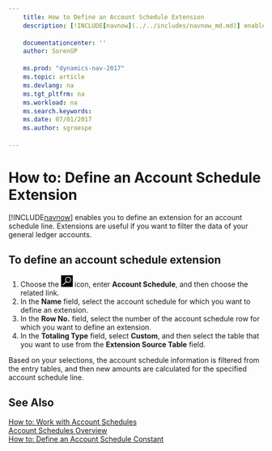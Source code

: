 ```yaml
---
    title: How to Define an Account Schedule Extension
    description: [!INCLUDE[navnow](../../includes/navnow_md.md)] enables you to define an extension for an account schedule line. Extensions are useful if you want to filter the data of your general ledger accounts.

    documentationcenter: ''
    author: SorenGP

    ms.prod: "dynamics-nav-2017"
    ms.topic: article
    ms.devlang: na
    ms.tgt_pltfrm: na
    ms.workload: na
    ms.search.keywords:
    ms.date: 07/01/2017
    ms.author: sgroespe

---
```

# How to: Define an Account Schedule Extension
[!INCLUDE[navnow](../../includes/navnow_md.md)] enables you to define an extension for an account schedule line. Extensions are useful if you want to filter the data of your general ledger accounts.  

## To define an account schedule extension  

1.  Choose the ![Search for Page or Report](../../media/ui-search/search_small.png "Search for Page or Report icon") icon, enter **Account Schedule**, and then choose the related link.  
2.  In the **Name** field, select the account schedule for which you want to define an extension.  
3.  In the **Row No.** field, select the number of the account schedule row for which you want to define an extension.  
4.  In the **Totaling Type** field, select **Custom**, and then select the table that you want to use from the **Extension Source Table** field.  

Based on your selections, the account schedule information is filtered from the entry tables, and then new amounts are calculated for the specified account schedule line.  

## See Also  
 [How to: Work with Account Schedules](../../bi-how-work-account-schedule.md)   
 [Account Schedules Overview](account-schedules-overview.md)   
 [How to: Define an Account Schedule Constant](how-to-define-an-account-schedule-constant.md)
